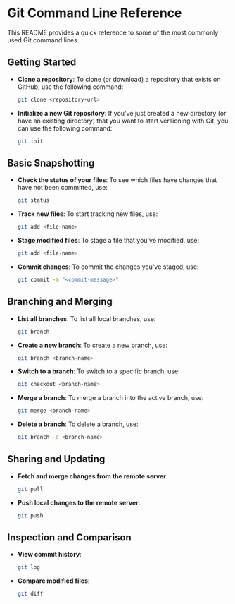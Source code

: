 # Git Command Line Reference

This README provides a quick reference to some of the most commonly used Git command lines.

## Getting Started

- **Clone a repository**: To clone (or download) a repository that exists on GitHub, use the following command:

    ```bash
    git clone <repository-url>
    ```

- **Initialize a new Git repository**: If you've just created a new directory (or have an existing directory) that you want to start versioning with Git, you can use the following command:

    ```bash
    git init
    ```

## Basic Snapshotting

- **Check the status of your files**: To see which files have changes that have not been committed, use:

    ```bash
    git status
    ```

- **Track new files**: To start tracking new files, use:

    ```bash
    git add <file-name>
    ```

- **Stage modified files**: To stage a file that you've modified, use:

    ```bash
    git add <file-name>
    ```

- **Commit changes**: To commit the changes you've staged, use:

    ```bash
    git commit -m "<commit-message>"
    ```

## Branching and Merging

- **List all branches**: To list all local branches, use:

    ```bash
    git branch
    ```

- **Create a new branch**: To create a new branch, use:

    ```bash
    git branch <branch-name>
    ```

- **Switch to a branch**: To switch to a specific branch, use:

    ```bash
    git checkout <branch-name>
    ```

- **Merge a branch**: To merge a branch into the active branch, use:

    ```bash
    git merge <branch-name>
    ```

- **Delete a branch**: To delete a branch, use:

    ```bash
    git branch -d <branch-name>
    ```

## Sharing and Updating

- **Fetch and merge changes from the remote server**:

    ```bash
    git pull
    ```

- **Push local changes to the remote server**:

    ```bash
    git push
    ```

## Inspection and Comparison

- **View commit history**:

    ```bash
    git log
    ```

- **Compare modified files**:

    ```bash
    git diff
    ```


